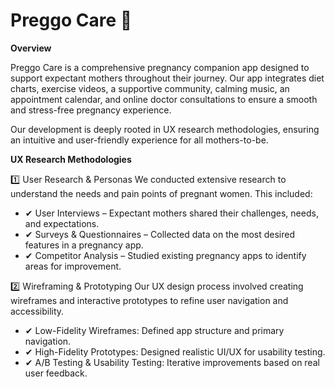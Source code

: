 # Preggo Care 🤰

**Overview**

Preggo Care is a comprehensive pregnancy companion app designed to support expectant mothers throughout their journey. Our app integrates diet charts, exercise videos, a supportive community, calming music, an appointment calendar, and online doctor consultations to ensure a smooth and stress-free pregnancy experience.

Our development is deeply rooted in UX research methodologies, ensuring an intuitive and user-friendly experience for all mothers-to-be.

**UX Research Methodologies**

1️⃣ User Research & Personas
  We conducted extensive research to understand the needs and pain points of pregnant women. This included:
- ✔ User Interviews – Expectant mothers shared their challenges, needs, and expectations. 
- ✔ Surveys & Questionnaires – Collected data on the most desired features in a pregnancy app. 
- ✔ Competitor Analysis – Studied existing pregnancy apps to identify areas for improvement. 
    
2️⃣ Wireframing & Prototyping
  Our UX design process involved creating wireframes and interactive prototypes to refine user navigation and accessibility.
- ✔ Low-Fidelity Wireframes: Defined app structure and primary navigation.
- ✔ High-Fidelity Prototypes: Designed realistic UI/UX for usability testing.
- ✔ A/B Testing & Usability Testing: Iterative improvements based on real user feedback.

